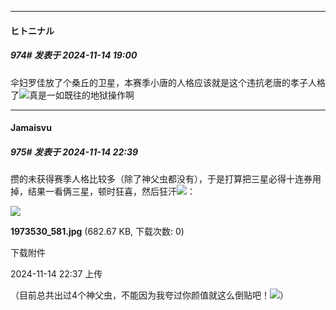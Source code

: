 ﻿
*****

####  ヒトニナル  
##### 974#       发表于 2024-11-14 19:00

伞妇罗佳放了个桑丘的卫星，本赛季小唐的人格应该就是这个违抗老唐的孝子人格了<img src="https://static.saraba1st.com/image/smiley/face2017/067.png" referrerpolicy="no-referrer">真是一如既往的地狱操作啊


*****

####  Jamaisvu  
##### 975#       发表于 2024-11-14 22:39

攒的未获得赛季人格比较多（除了神父虫都没有），于是打算把三星必得十连券用掉，结果一看俩三星，顿时狂喜，然后狂汗<img src="https://static.saraba1st.com/image/smiley/face2017/095.png" referrerpolicy="no-referrer">：

<img src="https://img.saraba1st.com/forum/202411/14/223735l9u7q6qpqi7lqqeq.jpg" referrerpolicy="no-referrer">

<strong>1973530_581.jpg</strong> (682.67 KB, 下载次数: 0)

下载附件

2024-11-14 22:37 上传

（目前总共出过4个神父虫，不能因为我夸过你颜值就这么倒贴吧！<img src="https://static.saraba1st.com/image/smiley/face2017/100.png" referrerpolicy="no-referrer">）

